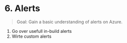 # 6. Alerts

> Goal: Gain a basic understanding of alerts on Azure.

1. Go over usefull in-build alerts
2. Wirte custom alerts
